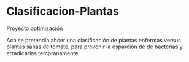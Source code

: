# Clasificacion-Plantas
Proyecto optimización

Acá se pretendia ahcer una clasificación de plantas enfermas versus plantas sanas de tomate, para prevenir la esparción de de bacterias y erradicarlas tempranamente
